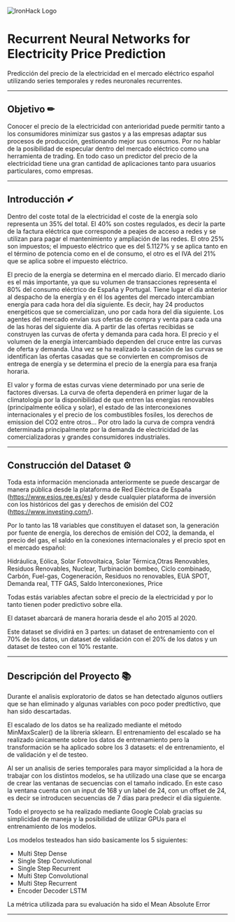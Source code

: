![IronHack Logo](https://s3-eu-west-1.amazonaws.com/ih-materials/uploads/upload_d5c5793015fec3be28a63c4fa3dd4d55.png)

# Recurrent Neural Networks for Electricity Price Prediction
Predicción del precio de la electricidad en el mercado eléctrico español utilizando series temporales y redes neuronales recurrentes.

---

## Objetivo ✏

Conocer el precio de la electricidad con anterioridad puede permitir tanto a los consumidores minimizar sus gastos y a las empresas adaptar sus procesos de producción, gestionando mejor sus consumos. Por no hablar de la posibilidad de especular dentro del mercado eléctrico como una herramienta de trading. En todo caso un predictor del precio de la electricidad tiene una gran cantidad de aplicaciones tanto para usuarios particulares, como empresas.

---

## Introducción ✔

Dentro del coste total de la electricidad el coste de la energía solo representa un 35% del total. El 40% son costes regulados, es decir la parte de la factura eléctrica que corresponde a peajes de acceso a redes y se utilizan para pagar el mantenimiento y ampliación de las redes. El otro 25% son impuestos; el impuesto eléctrico que es del 5.1127% y se aplica tanto en el término de potencia como en el de consumo, el otro  es el IVA del 21% que se aplica sobre el impuesto eléctrico.

El precio de la energía se determina en el mercado diario. El mercado diario es el más importante, ya que su volumen de transacciones representa el 80% del consumo eléctrico de España y Portugal. Tiene lugar el día anterior al despacho de la energía y en él los agentes del mercado intercambian energía para cada hora del día siguiente. Es decir, hay 24 productos energéticos que se comercializan, uno por cada hora del día siguiente. Los agentes del mercado envían sus ofertas de compra y venta para cada una de las horas del
siguiente día. A partir de las ofertas recibidas se construyen las curvas de oferta y demanda para cada hora. El precio y el volumen de la energía intercambiado dependen del
cruce entre las curvas de oferta y demanda. Una vez se ha realizado la casación de las curvas se identifican las ofertas casadas que se convierten en compromisos de entrega de energía y se determina el precio de la energía para esa franja horaria.

El valor y forma de estas curvas viene determinado por una serie de factores diversas. La curva de oferta dependerá en primer lugar de la climatología por la disponibilidad de que entren las energías renovables (principalmente eólica y solar), el estado de las interconexiones internacionales y el precio de los combustibles fosiles, los derechos de emission del CO2 entre otros... Por otro lado la curva de compra vendrá determinada principalmente por la demanda de electricidad de las comercializadoras y grandes consumidores industriales.

---

## Construcción del Dataset  ⚙

Toda esta información mencionada anteriormente se puede descargar de manera pública desde la plataforma de Red Eléctrica de España (https://www.esios.ree.es/es) y desde cualquier plataforma de inversión con los históricos del gas y derechos de emisión del CO2 (https://www.investing.com/).

Por lo tanto las 18 variables que constituyen el dataset son, la generación por fuente de energía, los derechos de emisión del CO2, la demanda, el precio del gas, el saldo en la conexiones internacionales y el precio spot en el mercado español:

Hidráulica, Eólica, Solar Fotovoltaica, Solar Térmica,Otras Renovables, Residuos Renovables, Nuclear, Turbinación bombeo, Ciclo combinado, Carbón, Fuel-gas, Cogeneración, Residuos no renovables, EUA SPOT, Demanda real, TTF GAS, Saldo Interconexiones, Price

Todas estás variables afectan sobre el precio de la electricidad y por lo tanto tienen poder predictivo sobre ella.

El dataset abarcará de manera horaria desde el año 2015 al 2020.

Este dataset se dividirá en 3 partes: un dataset de entrenamiento con el 70% de los datos, un dataset de validación con el 20% de los datos y un dataset de testeo con el  10% restante.

---

## Descripción del Proyecto 📚

Durante el analisis exploratorio de datos se han detectado algunos outliers que se han eliminado y algunas variables con poco poder predtictivo, que han sido descartadas. 

El escalado de los datos se ha realizado mediante el método MinMaxScaler() de la libreria sklearn. El entrenamiento del escalado se ha realizado únicamente sobre los datos de entrenamiento pero la transformación se ha aplicado sobre los 3 datasets: el de entrenamiento, el de validación y el de testeo.

Al ser un analisis de series temporales para mayor simplicidad a la hora de trabajar con los distintos modelos, se ha utilizado una clase que se encarga de crear las ventanas de secuencias con el tamaño indicado. En este caso la ventana cuenta con un input de 168 y un label de 24, con un offset de 24, es decir se introducen secuencias de 7 días para predecir el día siguiente.

Todo el proyecto se ha realizado mediante Google Colab gracias su simplicidad de maneja y la posibilidad de utilizar GPUs para el entrenamiento de los modelos.

Los modelos testeados han sido basicamente los 5 siguientes:

* Multi Step Dense
* Single Step Convolutional 
* Single Step Recurrent
* Multi Step Convolutional
* Multi Step Recurrent
* Encoder Decoder LSTM

La métrica utilizada para su evaluación ha sido el Mean Absolute Error

---
